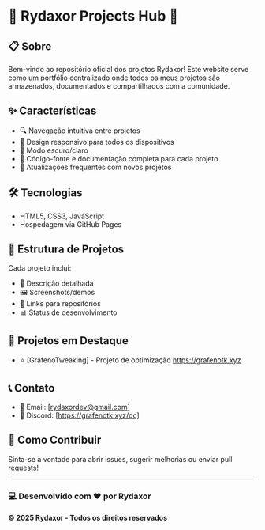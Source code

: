 # 🚀 Rydaxor Projects Hub 🚀

## 📋 Sobre
Bem-vindo ao repositório oficial dos projetos Rydaxor! Este website serve como um portfólio centralizado onde todos os meus projetos são armazenados, documentados e compartilhados com a comunidade.

## ✨ Características
- 🔍 Navegação intuitiva entre projetos
- 📱 Design responsivo para todos os dispositivos
- 🌙 Modo escuro/claro
- 💾 Código-fonte e documentação completa para cada projeto
- 🔄 Atualizações frequentes com novos projetos

## 🛠️ Tecnologias
- HTML5, CSS3, JavaScript
- Hospedagem via GitHub Pages

## 📂 Estrutura de Projetos
Cada projeto inclui:
- 📝 Descrição detalhada
- 🖼️ Screenshots/demos
- 🔗 Links para repositórios
- 📊 Status de desenvolvimento

## 🔮 Projetos em Destaque
- ⭐ [GrafenoTweaking] - Projeto de optimização https://grafenotk.xyz

## 📞 Contato
- 📧 Email: [rydaxordev@gmail.com]
- 💼 Discord: [https://grafenotk.xyz/dc]

## 🔄 Como Contribuir
Sinta-se à vontade para abrir issues, sugerir melhorias ou enviar pull requests!

---

### 💻 Desenvolvido com ❤️ por Rydaxor
#### © 2025 Rydaxor - Todos os direitos reservados
